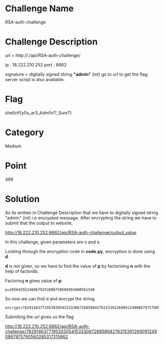# Challenge Name
RSA-auth-challenge

# Challenge Description
url = http://:/api/RSA-auth-challenge/

ip : 18.222.210.252 port : 6662

signature = digitally signed string **"admin"** (int) go to url to get the flag. server script is also available.

# Flag 
shellctf{y0u_ar3_Adm1n!?_Sure?}

# Category
Medium

# Point
499

# Solution
As its written in Challenge Description that we have to digitally signed string "admin" (int) i.e encrypted message. After encrypting the string we have to submit that the output to website,

http://18.222.210.252:6662/api/RSA-auth-challenge/output_value

In this challenge, given parameters are n and e.

Looking through the encryption code in **code.py**, encryption is done using **d**.

**d** is not given, so we have to find the value of **p** by factorising **n** with the help of factordb.

Factoring **n** gives value of **p**:

	p=305642922468679253888750508455000561549
	
So now we can find d and encrypt the string.

	encrypt=78291463771953030541533306726858942763153912690912490867975790560285317315862
	
Submiting the url gives us the flag

http://18.222.210.252:6662/api/RSA-auth-challenge/78291463771953030541533306726858942763153912690912490867975790560285317315862
